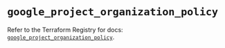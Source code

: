 # `google_project_organization_policy`

Refer to the Terraform Registry for docs: [`google_project_organization_policy`](https://registry.terraform.io/providers/drfaust92/google/4.16.4/docs/resources/project_organization_policy).

